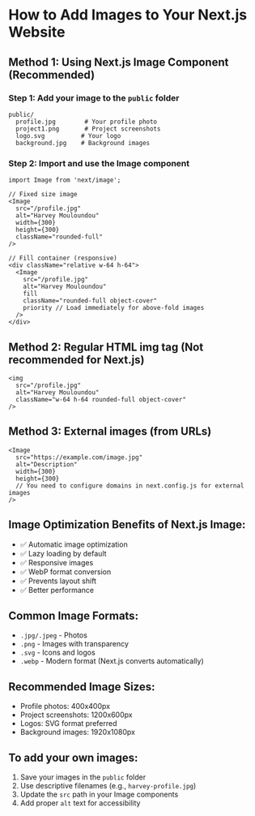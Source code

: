 # How to Add Images to Your Next.js Website

## Method 1: Using Next.js Image Component (Recommended)

### Step 1: Add your image to the `public` folder
```
public/
  profile.jpg        # Your profile photo
  project1.png       # Project screenshots
  logo.svg          # Your logo
  background.jpg    # Background images
```

### Step 2: Import and use the Image component
```tsx
import Image from 'next/image';

// Fixed size image
<Image
  src="/profile.jpg"
  alt="Harvey Mouloundou"
  width={300}
  height={300}
  className="rounded-full"
/>

// Fill container (responsive)
<div className="relative w-64 h-64">
  <Image
    src="/profile.jpg"
    alt="Harvey Mouloundou"
    fill
    className="rounded-full object-cover"
    priority // Load immediately for above-fold images
  />
</div>
```

## Method 2: Regular HTML img tag (Not recommended for Next.js)
```tsx
<img 
  src="/profile.jpg" 
  alt="Harvey Mouloundou" 
  className="w-64 h-64 rounded-full object-cover"
/>
```

## Method 3: External images (from URLs)
```tsx
<Image
  src="https://example.com/image.jpg"
  alt="Description"
  width={300}
  height={300}
  // You need to configure domains in next.config.js for external images
/>
```

## Image Optimization Benefits of Next.js Image:
- ✅ Automatic image optimization
- ✅ Lazy loading by default
- ✅ Responsive images
- ✅ WebP format conversion
- ✅ Prevents layout shift
- ✅ Better performance

## Common Image Formats:
- `.jpg/.jpeg` - Photos
- `.png` - Images with transparency
- `.svg` - Icons and logos
- `.webp` - Modern format (Next.js converts automatically)

## Recommended Image Sizes:
- Profile photos: 400x400px
- Project screenshots: 1200x600px
- Logos: SVG format preferred
- Background images: 1920x1080px

## To add your own images:
1. Save your images in the `public` folder
2. Use descriptive filenames (e.g., `harvey-profile.jpg`)
3. Update the `src` path in your Image components
4. Add proper `alt` text for accessibility
